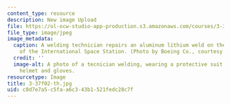 ```yaml
---
content_type: resource
description: New image Upload
file: https://ol-ocw-studio-app-production.s3.amazonaws.com/courses/3-37-welding-and-joining-processes-fall-2002/c8d7e7a5c5faa6c343b1521fedc28c7f_3-37f02-th.jpg
file_type: image/jpeg
image_metadata:
  caption: A welding technician repairs an aluminum lithium weld on the Unity node
    of the International Space Station. (Photo by Boeing Co., courtesy of [NASA](http://www.nasa.gov/).)
  credit: ''
  image-alt: A photo of a tecnician welding, wearing a protective suit including a
    helmet and gloves.
resourcetype: Image
title: 3-37f02-th.jpg
uid: c8d7e7a5-c5fa-a6c3-43b1-521fedc28c7f
---
```

